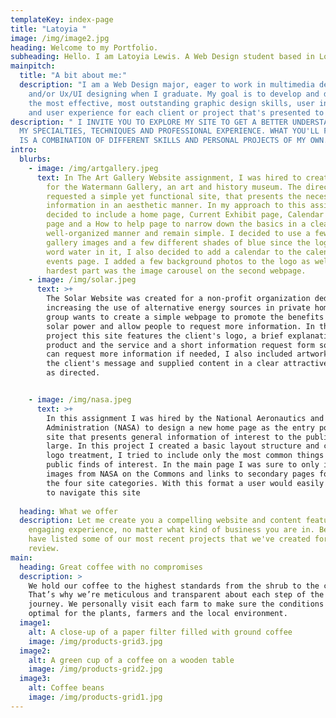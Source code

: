 ```yaml
---
templateKey: index-page
title: "Latoyia "
image: /img/image2.jpg
heading: Welcome to my Portfolio.
subheading: Hello. I am Latoyia Lewis. A Web Design student based in Louisiana.
mainpitch:
  title: "A bit about me:"
  description: "I am a Web Design major, eager to work in multimedia development
    and/or Ux/UI designing when I graduate. My goal is to develop and deliver
    the most effective, most outstanding graphic design skills, user interface
    and user experience for each client or project that's presented to me. "
description: " I INVITE YOU TO EXPLORE MY SITE TO GET A BETTER UNDERSTANING OF
  MY SPECIALTIES, TECHNIQUES AND PROFESSIONAL EXPERIENCE. WHAT YOU'LL FIND BELOW
  IS A COMBINATION OF DIFFERENT SKILLS AND PERSONAL PROJECTS OF MY OWN."
intro:
  blurbs:
    - image: /img/artgallery.jpeg
      text: In The Art Gallery Website assignment, I was hired to create a new website
        for the Watermann Gallery, an art and history museum. The director
        requested a simple yet functional site, that presents the necessary
        information in an aesthetic manner. In my approach to this assignment, I
        decided to include a home page, Current Exhibit page, Calendar of Events
        page and a How to help page to narrow down the basics in a clear,
        well-organized manner and remain simple. I decided to use a few art
        gallery images and a few different shades of blue since the logo has the
        word water in it, I also decided to add a calendar to the calendar of
        events page. I added a few background photos to the logo as well. The
        hardest part was the image carousel on the second webpage.
    - image: /img/solar.jpeg
      text: >+
        The Solar Website was created for a non-profit organization dedicated to
        increasing the use of alternative energy sources in private homes. The
        group wants to create a simple webpage to promote the benefits of home
        solar power and allow people to request more information. In this
        project this site features the client's logo, a brief explanation of the
        product and the service and a short information request form so users
        can request more information if needed, I also included artwork to fit
        the client's message and supplied content in a clear attractive manner
        as directed.


    - image: /img/nasa.jpeg
      text: >+
        In this assignment I was hired by the National Aeronautics and Space
        Administration (NASA) to design a new home page as the entry point to a
        site that presents general information of interest to the public at
        large. In this project I created a basic layout structure and created a
        logo treatment, I tried to include only the most common things the
        public finds of interest. In the main page I was sure to only include
        images from NASA on the Commons and links to secondary pages for each of
        the four site categories. With this format a user would easily be able
        to navigate this site 
         
  heading: What we offer
  description: Let me create you a compelling website and content featuring
    engaging experience, no matter what kind of business you are in. Below we
    have listed some of our most recent projects that we've created for you to
    review.
main:
  heading: Great coffee with no compromises
  description: >
    We hold our coffee to the highest standards from the shrub to the cup.
    That’s why we’re meticulous and transparent about each step of the coffee’s
    journey. We personally visit each farm to make sure the conditions are
    optimal for the plants, farmers and the local environment.
  image1:
    alt: A close-up of a paper filter filled with ground coffee
    image: /img/products-grid3.jpg
  image2:
    alt: A green cup of a coffee on a wooden table
    image: /img/products-grid2.jpg
  image3:
    alt: Coffee beans
    image: /img/products-grid1.jpg
---
```

